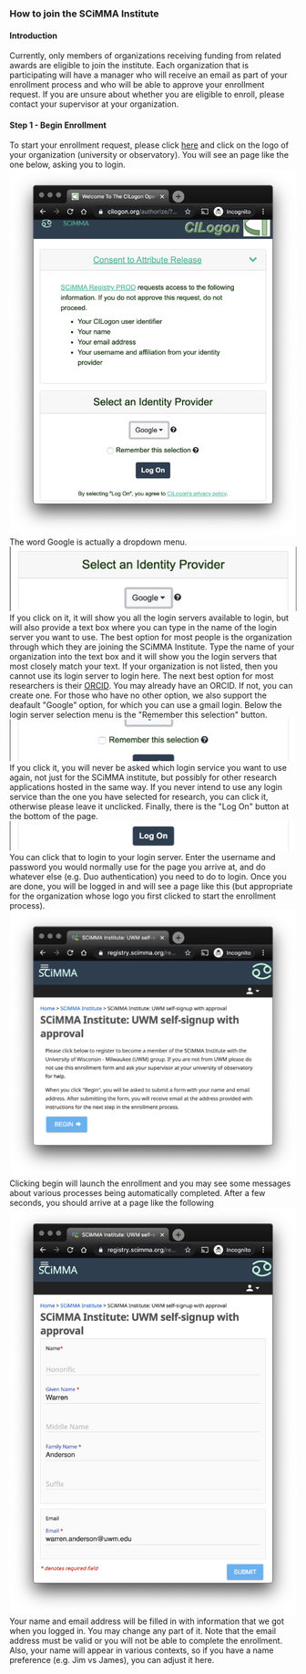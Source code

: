 ### How to join the SCiMMA Institute

#### Introduction
Currently, only members of organizations receiving funding from related awards are eligible to join the institute.
Each organization that is participating will have a manager who will receive an email as part of your enrollment
process and who will be able to approve your enrollment request. If you are unsure about whether you are eligible 
to enroll, please contact your supervisor at your organization.

#### Step 1 - Begin Enrollment
To start your enrollment request, please click <a href="https://scimma.github.io/IAM/" target="_blank">here</a> and 
click on the logo of your organization (university or observatory). You will see an page like the one below, asking 
you to login.
![CILogonLoginImage](./JoinInstituteImages/CILogonLoginWindow.png)
The word Google is actually a dropdown menu. 
![CILogonLoginMenuImage](./JoinInstituteImages/CILogonLoginWindow_menu.png)
If you click on it, it will show you all the login servers available to login, but will also provide a text box where 
you can type in the name of the login server you want to use. The best option for most people is the organization through
which they are joining the SCiMMA Institute. Type the name of your organization into the text box and it will show you 
the login servers that most closely match your text. If your organization is not listed, then you cannot use its login 
server to login here. The next best option for most researchers is their <a href="https://orcid.org" target="_blank">ORCID</a>. You may already have an ORCID. If not, you can create one. For 
those who have no other option, we also support the deafault "Google" option, for which you can use a gmail login. 
Below the login server selection menu is the "Remember this selection" button. 
![CILogonLoginRememberImage](./JoinInstituteImages/CILogonLoginWindow_remember.png)
If you click it, you will never be asked which login service you want to use again, not just for the SCiMMA institute, 
but possibly for other research applications hosted in the same way. If you never intend to use any login service than 
the one you have selected for research, you can click it, otherwise please leave it unclicked. Finally, there is the 
"Log On" button at the bottom of the page. 
![CILogonLoginLogOnImage](./JoinInstituteImages/CILogonLoginWindow_LogOn.png)
You can click that to login to your login server. Enter the username and password you would normally use for the page 
you arrive at, and do whatever else (e.g. Duo authentication) you need to do to login. Once you are done, you will be 
logged in and will see a page like this (but appropriate for the organization whose logo you first clicked to start 
the enrollment process).
![SCiMMAInstituteEnrollBeginImage](./JoinInstituteImages/scimmaInstituteEnrollBegin.png)
Clicking begin will launch the enrollment and you may see some messages about various processes being automatically 
completed. After a few seconds, you should arrive at a page like the following
![SCiMMAInstituteEnrollFormImage](./JoinInstituteImages/scimmaInstituteEnrollForm.png)
Your name and email address will be filled in with information that we got when you logged in. You may change any part of
it. Note that the email address must be valid or you will not be able to complete the enrollment. Also, your name will 
appear in various contexts, so if you have a name preference (e.g. Jim vs James), you can adjust it here.
